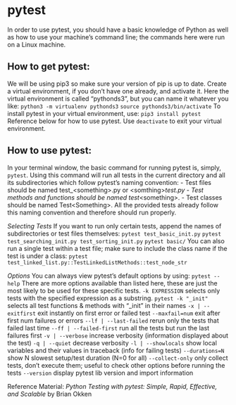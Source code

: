 # pytest
In order to use pytest, you should have a basic knowledge of Python as well as how to use your machine’s command line; the commands here were run on a Linux machine.

## How to get pytest:

We will be using pip3 so make sure your version of pip is up to date.
Create a virtual environment, if you don’t have one already, and activate it. Here the virtual environment is called “pythonds3”, but you can name it whatever you like:
	`python3 -m virtualenv pythonds3`
	`source pythonds3/bin/activate`
To install pytest in your virtual environment, use:
	`pip3 install pytest`
Reference below for how to use pytest.
Use `deactivate` to exit your virtual environment.


## How to use pytest:

In your terminal window, the basic command for running pytest is, simply, `pytest`.
Using this command will run all tests in the current directory and all its subdirectories which follow pytest’s naming convention:
	- Test files should be named test_\<something\>.py or \<somthing\>_test.py
	- Test methods and functions should be named test_\<something\>.
	- Test classes should be named Test\<Something\>.
All the provided tests already follow this naming convention and therefore should run properly.

*Selecting Tests*
If you want to run only certain tests, append the names of subdirectories or test files themselves:
	`pytest test_basic_init.py`
	`pytest test_searching_init.py test_sorting_init.py`
	`pytest basic/`
You can also run a single test within a test file; make sure to include the class name if the test is under a class:
	`pytest test_linked_list.py::TestLinkedListMethods::test_node_str`

*Options*
You can always view pytest’s default options by using:
	`pytest --help`
There are more options available than listed here, these are just the most likely to be used for these specific tests.
	`-k EXPRESSION`		selects only tests with the specified expression as a substring.
					`pytest -k "_init"` selects all test functions & methods with “_init” in their names
	`-x | --exitfirst`	exit instantly on first error or failed test
	`--maxfail=num`		exit after first num failures or errors
	`--lf | --last-failed`	rerun only the tests that failed last time
	`--ff | --failed-first`	run all the tests but run the last failures first
	`-v | --verbose`	increase verbosity (information displayed about the test)
	`-q | --quiet`		decrease verbosity
	`-l | --showlocals`	show local variables and their values in traceback (info for failing tests)
	`--durations=N`		show N slowest setup/test duration (N=0 for all)
	`--collect-only`	only collect tests, don’t execute them; useful to check other options before running the tests
	`--version`		display pytest lib version and import information

Reference Material: *Python Testing with pytest: Simple, Rapid, Effective, and Scalable* by Brian Okken

